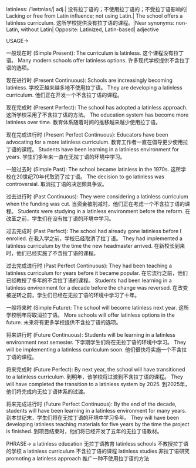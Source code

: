 latinless: /ˈlætɪnləs/| adj.| 没有拉丁语的；不使用拉丁语的；不受拉丁语影响的|  Lacking or free from Latin influence; not using Latin.| The school offers a latinless curriculum. 这所学校提供没有拉丁语的课程。|Near synonyms: non-Latin, without Latin| Opposite: Latinized, Latin-based| adjective

USAGE->

一般现在时 (Simple Present):
The curriculum is latinless.  这个课程没有拉丁语。
Many modern schools offer latinless options.  许多现代学校提供不含拉丁语的选项。

现在进行时 (Present Continuous):
Schools are increasingly becoming latinless. 学校正越来越多地不使用拉丁语。
They are developing a latinless curriculum. 他们正在开发一个不含拉丁语的课程。

现在完成时 (Present Perfect):
The school has adopted a latinless approach. 这所学校采用了不含拉丁语的方法。
The education system has become more latinless over time. 教育体系随着时间的推移越来越少使用拉丁语。

现在完成进行时 (Present Perfect Continuous):
Educators have been advocating for a more latinless curriculum. 教育工作者一直在倡导更少使用拉丁语的课程。
Students have been learning in a latinless environment for years.  学生们多年来一直在无拉丁语的环境中学习。

一般过去时 (Simple Past):
The school became latinless in the 1970s.  这所学校在20世纪70年代取消了拉丁语。
The decision to go latinless was controversial.  取消拉丁语的决定颇具争议。

过去进行时 (Past Continuous):
They were considering a latinless curriculum when the funding was cut.  当资金被削减时，他们正在考虑一个不含拉丁语的课程。
Students were studying in a latinless environment before the reform.  在改革之前，学生们在没有拉丁语的环境中学习。


过去完成时 (Past Perfect):
The school had already gone latinless before I enrolled. 在我入学之前，学校已经取消了拉丁语。
They had implemented a latinless curriculum by the time the new headmaster arrived.  在新校长到来时，他们已经实施了不含拉丁语的课程。

过去完成进行时 (Past Perfect Continuous):
They had been teaching a latinless curriculum for years before it became popular.  在它流行之前，他们已经教授了多年的不含拉丁语的课程。
Students had been learning in a latinless environment for a decade before the change was reversed.  在改变被逆转之前，学生们已经在无拉丁语的环境中学习了十年。

一般将来时 (Simple Future):
The school will become latinless next year.  这所学校明年将取消拉丁语。
More schools will offer latinless options in the future.  未来将有更多学校提供不含拉丁语的选项。

将来进行时 (Future Continuous):
Students will be learning in a latinless environment next semester.  下学期学生们将在无拉丁语的环境中学习。
They will be implementing a latinless curriculum soon. 他们很快将实施一个不含拉丁语的课程。

将来完成时 (Future Perfect):
By next year, the school will have transitioned to a latinless curriculum.  到明年，该学校将过渡到不含拉丁语的课程。
They will have completed the transition to a latinless system by 2025. 到2025年，他们将完成向无拉丁语体系的过渡。


将来完成进行时 (Future Perfect Continuous):
By the end of the decade, students will have been learning in a latinless environment for many years.  到本世纪末，学生们将在无拉丁语的环境中学习多年。
They will have been developing latinless teaching materials for five years by the time the project is finished. 到项目结束时，他们将已经开发了五年的无拉丁语教材。



PHRASE->
a latinless education  无拉丁语教育
latinless schools  不教授拉丁语的学校
a latinless curriculum  不含拉丁语的课程
latinless studies  非拉丁语研究
promoting a latinless approach  推广一种不使用拉丁语的方法
